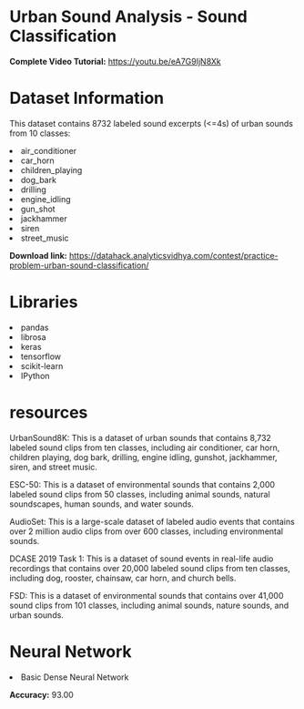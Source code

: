 # Urban Sound Analysis - Sound Classification

**Complete Video Tutorial:** https://youtu.be/eA7G9IjN8Xk

# Dataset Information

This dataset contains 8732 labeled sound excerpts (<=4s) of urban sounds from 10 classes: 
<li>air_conditioner
<li>car_horn
<li>children_playing
<li>dog_bark
<li>drilling
<li>engine_idling
<li>gun_shot
<li>jackhammer
<li>siren
<li>street_music

**Download link:** https://datahack.analyticsvidhya.com/contest/practice-problem-urban-sound-classification/

# Libraries

<li>pandas
<li>librosa
<li>keras
<li>tensorflow
<li>scikit-learn
<li>IPython

# resources
UrbanSound8K: This is a dataset of urban sounds that contains 8,732 labeled sound clips from ten classes, including air conditioner, car horn, children playing, dog bark, drilling, engine idling, gunshot, jackhammer, siren, and street music.

ESC-50: This is a dataset of environmental sounds that contains 2,000 labeled sound clips from 50 classes, including animal sounds, natural soundscapes, human sounds, and water sounds.

AudioSet: This is a large-scale dataset of labeled audio events that contains over 2 million audio clips from over 600 classes, including environmental sounds.

DCASE 2019 Task 1: This is a dataset of sound events in real-life audio recordings that contains over 20,000 labeled sound clips from ten classes, including dog, rooster, chainsaw, car horn, and church bells.

FSD: This is a dataset of environmental sounds that contains over 41,000 sound clips from 101 classes, including animal sounds, nature sounds, and urban sounds.
# Neural Network

<li>Basic Dense Neural Network
  
**Accuracy:** 93.00
